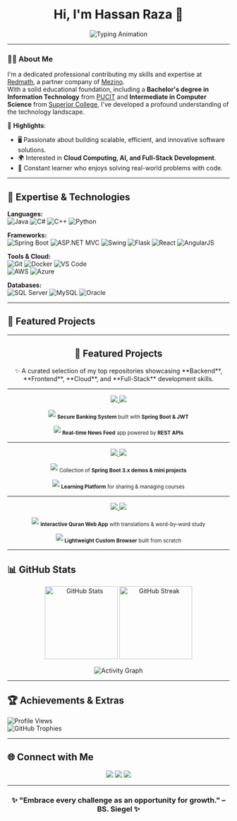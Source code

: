 <!-- Header with Typing Effect -->
<h1 align="center">Hi, I'm Hassan Raza 👋</h1>
<p align="center">
  <img src="https://readme-typing-svg.demolab.com?font=Fira+Code&weight=500&size=20&duration=1500&pause=500&color=1E90FF&center=true&vCenter=true&width=600&lines=IT+Professional+@+Mezino;Innovator+and+Lifelong+Learner;Java+%26+Spring+Boot+Developer;Passionate+about+Knowledge+Sharing" alt="Typing Animation" />
</p>

---

<!-- About Me Section -->
### 👨‍💻 About Me  
I'm a dedicated professional contributing my skills and expertise at [Redmath](https://www.redmath.com/), a partner company of [Mezino](https://www.mezino.com/).  
With a solid educational foundation, including a **Bachelor's degree in Information Technology** from [PUCIT](https://www.pucit.edu.pk/) and **Intermediate in Computer Science** from [Superior College](https://www.superiorcolleges.edu.pk/), I've developed a profound understanding of the technology landscape.  

🌟 **Highlights**:  
- 🖥️ Passionate about building scalable, efficient, and innovative software solutions.  
- 🌍 Interested in **Cloud Computing, AI, and Full-Stack Development**.  
- 🎯 Constant learner who enjoys solving real-world problems with code.  

---

<!-- Skills Section with Icons -->
## 🔧 Expertise & Technologies  

**Languages:**  
![Java](https://img.shields.io/badge/Java-%23ED8B00.svg?style=for-the-badge&logo=openjdk&logoColor=white)
![C#](https://img.shields.io/badge/C%23-%23239120.svg?style=for-the-badge&logo=csharp&logoColor=white)
![C++](https://img.shields.io/badge/C++-%2300599C.svg?style=for-the-badge&logo=cplusplus&logoColor=white)
![Python](https://img.shields.io/badge/Python-%233776AB.svg?style=for-the-badge&logo=python&logoColor=white)

**Frameworks:**  
![Spring Boot](https://img.shields.io/badge/SpringBoot-%236DB33F.svg?style=for-the-badge&logo=springboot&logoColor=white)
![ASP.NET MVC](https://img.shields.io/badge/ASP.NET-%235C2D91.svg?style=for-the-badge&logo=.net&logoColor=white)
![Swing](https://img.shields.io/badge/Java%20Swing-%23ED8B00.svg?style=for-the-badge&logo=java&logoColor=white)
![Flask](https://img.shields.io/badge/Flask-%23000000.svg?style=for-the-badge&logo=flask&logoColor=white)
![React](https://img.shields.io/badge/React-%2361DAFB.svg?style=for-the-badge&logo=react&logoColor=black)
![AngularJS](https://img.shields.io/badge/AngularJS-%23DD0031.svg?style=for-the-badge&logo=angularjs&logoColor=white)

**Tools & Cloud:**  
![Git](https://img.shields.io/badge/Git-%23F05032.svg?style=for-the-badge&logo=git&logoColor=white)
![Docker](https://img.shields.io/badge/Docker-%232496ED.svg?style=for-the-badge&logo=docker&logoColor=white)
![VS Code](https://img.shields.io/badge/VSCode-%23007ACC.svg?style=for-the-badge&logo=visualstudiocode&logoColor=white)  
![AWS](https://img.shields.io/badge/AWS-%23FF9900.svg?style=for-the-badge&logo=amazonaws&logoColor=white)
![Azure](https://img.shields.io/badge/Azure-%230072C6.svg?style=for-the-badge&logo=microsoftazure&logoColor=white)

**Databases:**  
![SQL Server](https://img.shields.io/badge/SQL%20Server-%23CC2927.svg?style=for-the-badge&logo=microsoftsqlserver&logoColor=white)
![MySQL](https://img.shields.io/badge/MySQL-%234479A1.svg?style=for-the-badge&logo=mysql&logoColor=white)
![Oracle](https://img.shields.io/badge/Oracle-%23F00000.svg?style=for-the-badge&logo=oracle&logoColor=white)

---

<!-- Pinned Projects Showcase -->
## 🚀 Featured Projects  

---

<!-- Pinned Projects Showcase -->
<h2 align="center">🚀 Featured Projects</h2>  

<p align="center">
  ✨ A curated selection of my top repositories showcasing **Backend**, **Frontend**, **Cloud**, and **Full-Stack** development skills.  
</p>

---

<!-- Row 1 -->
<p align="center">
  <a href="https://github.com/Raza023/bank-app">
    <img src="https://github-readme-stats.vercel.app/api/pin/?username=Raza023&repo=bank-app&theme=radical" />
  </a>
  <a href="https://github.com/Raza023/NewsDaily">
    <img src="https://github-readme-stats.vercel.app/api/pin/?username=Raza023&repo=NewsDaily&theme=radical" />
  </a>
</p>

<p align="center">
  <img src="https://img.shields.io/badge/💳-Bank%20App-blueviolet?style=for-the-badge" />  
  <sub><b>Secure Banking System</b> built with <b>Spring Boot & JWT</b></sub>  
</p>
<p align="center">
  <img src="https://img.shields.io/badge/📰-NewsDaily-orange?style=for-the-badge" />  
  <sub><b>Real-time News Feed</b> app powered by <b>REST APIs</b></sub>  
</p>

---

<!-- Row 2 -->
<p align="center">
  <a href="https://github.com/Raza023/SpringBoot">
    <img src="https://github-readme-stats.vercel.app/api/pin/?username=Raza023&repo=SpringBoot&theme=radical" />
  </a>
  <a href="https://github.com/Raza023/courseshare">
    <img src="https://github-readme-stats.vercel.app/api/pin/?username=Raza023&repo=courseshare&theme=radical" />
  </a>
</p>

<p align="center">
  <img src="https://img.shields.io/badge/🌱-SpringBoot-green?style=for-the-badge" />  
  <sub>Collection of <b>Spring Boot 3.x demos & mini projects</b></sub>  
</p>
<p align="center">
  <img src="https://img.shields.io/badge/📚-CourseShare-yellow?style=for-the-badge" />  
  <sub><b>Learning Platform</b> for sharing & managing courses</sub>  
</p>

---

<!-- Row 3 -->
<p align="center">
  <a href="https://github.com/Raza023/QuranReader">
    <img src="https://github-readme-stats.vercel.app/api/pin/?username=Raza023&repo=QuranReader&theme=radical" />
  </a>
  <a href="https://github.com/Raza023/Browser">
    <img src="https://github-readme-stats.vercel.app/api/pin/?username=Raza023&repo=Browser&theme=radical" />
  </a>
</p>

<p align="center">
  <img src="https://img.shields.io/badge/📖-QuranReader-teal?style=for-the-badge" />  
  <sub><b>Interactive Quran Web App</b> with translations & word-by-word study</sub>  
</p>
<p align="center">
  <img src="https://img.shields.io/badge/🌐-Browser-lightblue?style=for-the-badge" />  
  <sub><b>Lightweight Custom Browser</b> built from scratch</sub>  
</p>

---

<!-- GitHub Stats with Graphs -->
## 📊 GitHub Stats  

<p align="center">
  <img src="https://github-readme-stats.vercel.app/api?username=Raza023&show_icons=true&count_private=true&hide=prs&theme=radical" alt="GitHub Stats" height="165"/>
  <img src="https://github-readme-streak-stats.herokuapp.com?user=Raza023&theme=radical&hide_border=false" alt="GitHub Streak" height="165"/>
</p>

<p align="center">
  <img src="https://github-readme-activity-graph.vercel.app/graph?username=Raza023&bg_color=141321&color=FF3CAC&line=DD2476&point=F9D423&area=true&hide_border=true" alt="Activity Graph" />
</p>

---

<!-- Fun Badges -->
## 🏆 Achievements & Extras  
![Profile Views](https://komarev.com/ghpvc/?username=Raza023&color=blueviolet&style=flat-square)  
![GitHub Trophies](https://github-profile-trophy.vercel.app/?username=Raza023&theme=radical&no-frame=true&margin-w=15&margin-h=15)

---

<!-- Connect Section -->
## 🌐 Connect with Me  

<p align="center">
  <a href="https://www.linkedin.com/in/1hassanraza/"><img src="https://img.shields.io/badge/LinkedIn-%230077B5.svg?&style=for-the-badge&logo=linkedin&logoColor=white"/></a>
  <a href="https://linktr.ee/imhraza023"><img src="https://img.shields.io/badge/Website-%23000000.svg?&style=for-the-badge&logo=linktree&logoColor=white"/></a>
  <a href="mailto:imhraza023@gmail.com"><img src="https://img.shields.io/badge/Gmail-%23D14836.svg?&style=for-the-badge&logo=gmail&logoColor=white"/></a>
</p>

---

<!-- Footer Quote -->
<h3 align="center">✨ "Embrace every challenge as an opportunity for growth." – BS. Siegel ✨</h3>
